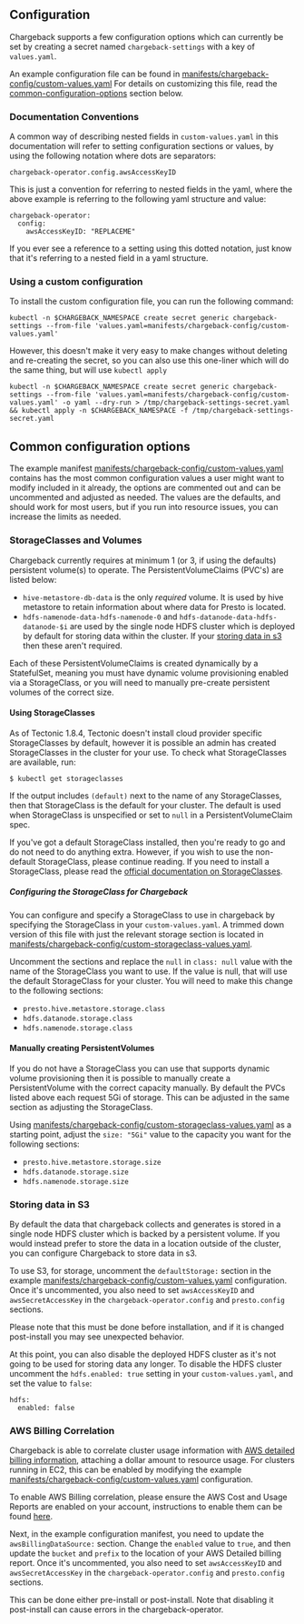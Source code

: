 ## Configuration

Chargeback supports a few configuration options which can currently be set by
creating a secret named `chargeback-settings` with a key of `values.yaml`.

An example configuration file can be found in
[manifests/chargeback-config/custom-values.yaml][example-config]
For details on customizing this file, read the
[common-configuration-options](#common-configuration-options) section below.

### Documentation Conventions

A common way of describing nested fields in `custom-values.yaml` in this
documentation will refer to setting configuration sections or values, by using
the following notation where dots are separators:

```
chargeback-operator.config.awsAccessKeyID
```

This is just a convention for referring to nested fields in the yaml, where the
above example is referring to the following yaml structure and value:

```
chargeback-operator:
  config:
    awsAccessKeyID: "REPLACEME"
```

If you ever see a reference to a setting using this dotted notation, just know
that it's referring to a nested field in a yaml structure.

### Using a custom configuration

To install the custom configuration file, you can run the following command:

```
kubectl -n $CHARGEBACK_NAMESPACE create secret generic chargeback-settings --from-file 'values.yaml=manifests/chargeback-config/custom-values.yaml'
```

However, this doesn't make it very easy to make changes without deleting and
re-creating the secret, so you can also use this one-liner which will do the
same thing, but will use `kubectl apply`

```
kubectl -n $CHARGEBACK_NAMESPACE create secret generic chargeback-settings --from-file 'values.yaml=manifests/chargeback-config/custom-values.yaml' -o yaml --dry-run > /tmp/chargeback-settings-secret.yaml && kubectl apply -n $CHARGEBACK_NAMESPACE -f /tmp/chargeback-settings-secret.yaml
```

## Common configuration options

The example manifest
[manifests/chargeback-config/custom-values.yaml][example-config]
contains has the most common configuration values a user might want to modify
included in it already, the options are commented out and can be uncommented
and adjusted as needed. The values are the defaults, and should work for most
users, but if you run into resource issues, you can increase the limits as
needed.

### StorageClasses and Volumes

Chargeback currently requires at minimum 1 (or 3, if using the defaults)
persistent volume(s) to operate. The PersistentVolumeClaims (PVC's) are listed below:

- `hive-metastore-db-data` is the only _required_ volume. It is used by
  hive metastore to retain information about where data for Presto is located.
- `hdfs-namenode-data-hdfs-namenode-0` and `hdfs-datanode-data-hdfs-datanode-$i`
   are used by the single node HDFS cluster which is deployed by default for
   storing data within the cluster. If your [storing data in s3](#storing-data-in-s3)
   then these aren't required.

Each of these PersistentVolumeClaims is created dynamically by a StatefulSet,
meaning you must have dynamic volume provisioning enabled via a StorageClass,
or you will need to manually pre-create persistent volumes of the correct size.

#### Using StorageClasses

As of Tectonic 1.8.4, Tectonic doesn't install cloud provider specific
StorageClasses by default, however it is possible an admin has created
StorageClasses in the cluster for your use. To check what StorageClasses are
available, run:

```
$ kubectl get storageclasses
```

If the output includes `(default)` next to the name of any StorageClasses, then
that StorageClass is the default for your cluster. The default is used when
StorageClass is unspecified or set to `null` in a PersistentVolumeClaim spec.

If you've got a default StorageClass installed, then you're ready to go and do
not need to do anything extra. However, if you wish to use the non-default
StorageClass, please continue reading. If you need to install a StorageClass,
please read the [official documentation on StorageClasses][storage-classes].

##### Configuring the StorageClass for Chargeback

You can configure and specify a StorageClass to use in chargeback by specifying
the StorageClass in your `custom-values.yaml`.
A trimmed down version of this file with just the relevant storage section is located in
[manifests/chargeback-config/custom-storageclass-values.yaml][example-storage-config].

Uncomment the sections and replace the `null` in `class: null` value
with the name of the StorageClass you want to use. If the value is null, that
will use the default StorageClass for your cluster. You will need to make this
change to the following sections:

- `presto.hive.metastore.storage.class`
- `hdfs.datanode.storage.class`
- `hdfs.namenode.storage.class`

#### Manually creating PersistentVolumes

If you do not have a StorageClass you can use that supports dynamic volume
provisioning then it is possible to manually create a PersistentVolume with
the correct capacity manually. By default the PVCs listed above each request
5Gi of storage. This can be adjusted in the same section as adjusting the
StorageClass.

Using [manifests/chargeback-config/custom-storageclass-values.yaml][example-storage-config]
as a starting point, adjust the `size: "5Gi"` value to the capacity you want
for the following sections:

- `presto.hive.metastore.storage.size`
- `hdfs.datanode.storage.size`
- `hdfs.namenode.storage.size`

### Storing data in S3

By default the data that chargeback collects and generates is stored in a
single node HDFS cluster which is backed by a persistent volume. If you would
instead prefer to store the data in a location outside of the cluster, you can
configure Chargeback to store data in s3.

To use S3, for storage, uncomment the `defaultStorage:` section in the example
[manifests/chargeback-config/custom-values.yaml][example-config] configuration.
Once it's uncommented, you also need to set `awsAccessKeyID` and
`awsSecretAccessKey` in the `chargeback-operator.config` and `presto.config`
sections.

Please note that this must be done before installation, and if it is changed
post-install you may see unexpected behavior.

At this point, you can also disable the deployed HDFS cluster as it's not going
to be used for storing data any longer. To disable the HDFS cluster uncomment
the `hdfs.enabled: true` setting in your `custom-values.yaml`, and set the
value to `false`:


```
hdfs:
  enabled: false
```

### AWS Billing Correlation

Chargeback is able to correlate cluster usage information with [AWS detailed
billing information][AWS-billing], attaching a dollar amount to resource usage.
For clusters running in EC2, this can be enabled by modifying the example
[manifests/chargeback-config/custom-values.yaml][example-config] configuration.

To enable AWS Billing correlation, please ensure the AWS Cost and Usage Reports
are enabled on your account, instructions to enable them can be found
[here][enable-aws-billing].

Next, in the example configuration manifest, you need to update the
`awsBillingDataSource:` section. Change the `enabled` value to `true`, and then
update the `bucket` and `prefix` to the location of your AWS Detailed billing
report.  Once it's uncommented, you also need to set `awsAccessKeyID` and
`awsSecretAccessKey` in the `chargeback-operator.config` and `presto.config`
sections.

This can be done either pre-install or post-install. Note that disabling it
post-install can cause errors in the chargeback-operator.

[AWS-billing]: https://docs.aws.amazon.com/awsaccountbilling/latest/aboutv2/billing-reports-costusage.html
[enable-aws-billing]: https://docs.aws.amazon.com/awsaccountbilling/latest/aboutv2/billing-reports-gettingstarted-turnonreports.html
[example-config]: ../manifests/chargeback-config/custom-values.yaml
[example-storage-config]: ../manifests/chargeback-config/custom-storageclass-values.yaml
[storage-classes]: https://kubernetes.io/docs/concepts/storage/storage-classes/

